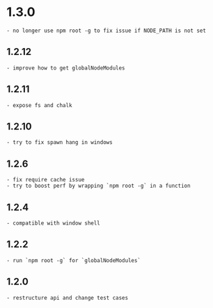 # 1.3.0
    - no longer use npm root -g to fix issue if NODE_PATH is not set

## 1.2.12
	- improve how to get globalNodeModules

## 1.2.11
	- expose fs and chalk

## 1.2.10
	- try to fix spawn hang in windows

## 1.2.6
	- fix require cache issue
	- try to boost perf by wrapping `npm root -g` in a function

## 1.2.4
	- compatible with window shell

## 1.2.2
	- run `npm root -g` for `globalNodeModules`

## 1.2.0
	- restructure api and change test cases